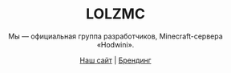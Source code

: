 <div align="center">
  <!-- <img width="128" src="https://github.com/LOLZMC/branding/raw/main/green.svg"/> -->
  <h1>LOLZMC</h1>
  Мы — официальная группа разработчиков, Minecraft-сервера «Hodwini».

  <a href="https://hodwini.ru" target="_blank">Наш сайт</a> | <a href="https://github.com/Hodwini/branding" target="_blank">Брендинг</a></p>
</div>